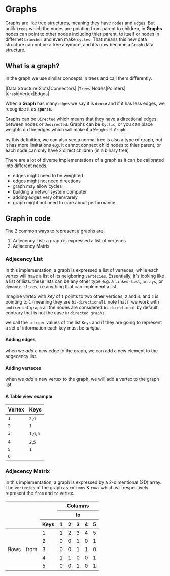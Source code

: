 # Graphs

Graphs are like tree structures, meaning they have `nodes` and `edges`. But unlik `trees` which the nodes are pointing from parent to children, in **Graphs** nodes can point to other nodes including thier parent, to itself or nodes in differnet `branches` and even make `cycles`. That means this new data structure can not be a tree anymore, and it's now become a `Graph` data structure.

## What is a graph?
In the graph we use similar concepts in trees and call them differently.

|Data Structure|Slots|Connectors|
|`Trees`|Nodes|Pointers|
|`Graph`|Vertex|Edges|

When a **Graph** has many `edges` we say it is **`dense`** and if it has less edges, we recognize it as **`sparse`**.

Graphs can be `Directed` which means that they have a directional edges between nodes or `Undirected`.
Graphs can be `Cyclic`, or you can place weights on the edges which will make it a `Weighted Graph`.

by this definition, we can also see a normal tree is also a type of graph, but it has more limitations e.g. it cannot connect child nodes to thier parent, or each node can only have 2 direct children (in a binary tree)

There are a lot of diverse implementations of a graph as it can be calibrated into different needs.
- edges might need to be weighted
- edges might not need directions
- graph may allow cycles
- building a networ system computer
- adding edges very often/rarely
- graph might not need to care about performance

## Graph in code

The 2 common ways to represent a graphs are:
1. Adjecency List: a graph is expressed a list of verteces
2. Adjacency Matrix

### Adjecency List
In this implementation, a graph is expressed a list of verteces, while each vertex will have a list of its neigboring `vertecies`. Essentially, It's looking like a list of lists. these lists can be any other type e.g. a `linked-list`, `arrays`, or `dynamic slices`, i.e anything that can implement a list.

Imagine _vertex_ with _key_ of `1` points to two other vertices, `2` and `4`. and `2` is pointing to `1` (meaning they are `bi-directional`). note that if we work with `undirected graph` all the nodes are considered `bi-directional` by default, contrary that is not the case in `directed graphs`.

we call the `integer` values of the list `Keys` and if they are going to represent a set of information each key must be _unique_.
#### Adding edges
when we _add_ a new edge to the graph, we can add a new element to the adgecency list. 
#### Adding verteces
when we _add_ a new vertex to the graph, we will add a vertex to the graph list. 

#### A Table view example
|Vertex|Keys|
|------|----|
|`1`|`2`,`4`|
|`2`|`1`|
|`3`|`1`,`4`,`5`|
|`4`|`2`,`5`|
|`5`|`1`|
|`6`||

### Adjecency Matrix
In this implementation, a graph is expressed by a 2-dimentional (2D) array. The `vertecies` of the graph as `columns` & `rows` which will respectively represent the `from` and `to` vertex.

<table>
  <thead>
    <tr>
      <th rowspan="8" colspan="2"></th>
      <th rowspan="2"></th>
      <th colspan="5">Columns</th>
    </tr>
    <tr>
      <th colspan="5">to</th>
    </tr>
    <tr>
      <th>Keys</th>
      <th>1</th>
      <th>2</th>
      <th>3</th>
      <th>4</th>
      <th>5</th>
    </tr>
  </thead>
  <tbody>
    <tr>
      <td rowspan="0">Rows</td>
      <td rowspan="0">from</td>
      <td>1</td>
      <td>1</td>
      <td>2</td>
      <td>3</td>
      <td>4</td>
      <td>5</td>
    </tr>
    <tr>
      <td>2</td>
      <td>0</td>
      <td>0</td>
      <td>1</td>
      <td>0</td>
      <td>1</td>
    </tr>
    <tr>
      <td>3</td>
      <td>0</td>
      <td>0</td>
      <td>1</td>
      <td>1</td>
      <td>0</td>
    </tr>
    <tr>
      <td>4</td>
      <td>1</td>
      <td>1</td>
      <td>0</td>
      <td>0</td>
      <td>1</td>
    </tr>
    <tr>
      <td>5</td>
      <td>0</td>
      <td>0</td>
      <td>1</td>
      <td>0</td>
      <td>1</td>
    </tr>
  </tbody>
</table>

